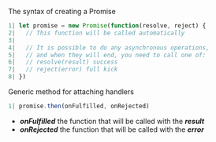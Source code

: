 The syntax of creating a Promise
```javascript
1| let promise = new Promise(function(resolve, reject) {
2|   // This function will be called automatically
3| 
4|   // It is possible to do any asynchronous operations,
5|   // and when they will end, you need to call one of:
6|   // resolve(result) success
7|   // reject(error) full kick
8| })
```
Generic method for attaching handlers
```javascript
1| promise.then(onFulfilled, onRejected)    
```
<ul>
<li><strong><em>onFulfilled</em></strong> the function that will be called with the <strong><em>result</em></strong></li>
<li><strong><em>onRejected</em></strong> the function that will be called with the <strong><em>error</em></strong></li>
</ul>